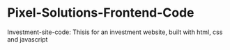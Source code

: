# Pixel-Solutions-Frontend-Code
Investment-site-code: Thisis for an investment website, built with html, css and javascript
